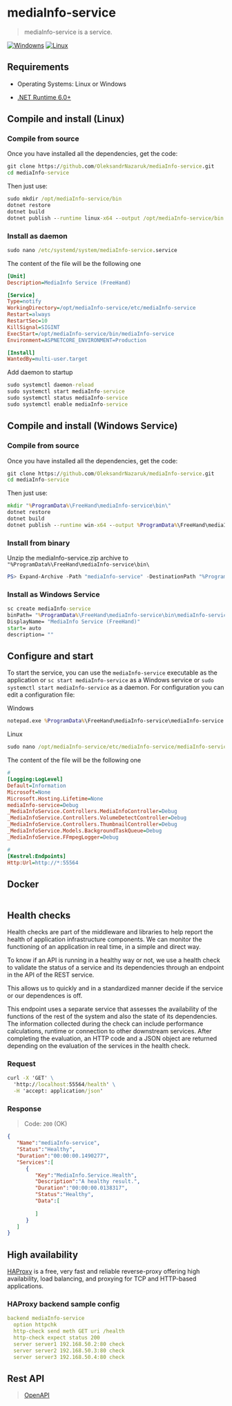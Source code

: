 # mediaInfo-service
> mediaInfo-service is a service.


[![Windowns](https://github.com/OleksandrNazaruk/mediaInfo-service/actions/workflows/build_win_ci.yml/badge.svg)](https://github.com/OleksandrNazaruk/mediaInfo-service/actions/workflows/build_win_ci.yml) [![Linux](https://github.com/OleksandrNazaruk/mediaInfo-service/actions/workflows/build_linux_ci.yml/badge.svg)](https://github.com/OleksandrNazaruk/mediaInfo-service/actions/workflows/build_linux_ci.yml)

## Requirements

* Operating Systems: Linux or Windows
 - [.NET Runtime 6.0+](https://dotnet.microsoft.com/en-us/download/dotnet/6.0) 

## Compile and install (Linux)

### Compile from source
Once you have installed all the dependencies, get the code:

```bat
git clone https://github.com/OleksandrNazaruk/mediaInfo-service.git
cd mediaInfo-service
```

Then just use:

```bat
sudo mkdir /opt/mediaInfo-service/bin
dotnet restore
dotnet build
dotnet publish --runtime linux-x64 --output /opt/mediaInfo-service/bin -p:PublishSingleFile=true -p:PublishTrimmed=true -p:PublishReadyToRun=true .\mediaInfo-service
```

### Install as daemon
   
```bat
sudo nano /etc/systemd/system/mediaInfo-service.service
```

The content of the file will be the following one

```ini
[Unit]
Description=MediaInfo Service (FreeHand)

[Service]
Type=notify
WorkingDirectory=/opt/mediaInfo-service/etc/mediaInfo-service
Restart=always
RestartSec=10
KillSignal=SIGINT
ExecStart=/opt/mediaInfo-service/bin/mediaInfo-service
Environment=ASPNETCORE_ENVIRONMENT=Production 

[Install]
WantedBy=multi-user.target
```

Add daemon to startup
```bat
sudo systemctl daemon-reload
sudo systemctl start mediaInfo-service
sudo systemctl status mediaInfo-service
sudo systemctl enable mediaInfo-service
```


## Compile and install (Windows Service)

### Compile from source
Once you have installed all the dependencies, get the code:

```bat
git clone https://github.com/OleksandrNazaruk/mediaInfo-service.git
cd mediaInfo-service
```

Then just use:

```bat
mkdir "%ProgramData%\FreeHand\mediaInfo-service\bin\"
dotnet restore
dotnet build
dotnet publish --runtime win-x64 --output %ProgramData%\FreeHand\mediaInfo-service\bin\ -p:PublishSingleFile=true -p:PublishTrimmed=true -p:PublishReadyToRun=true .\mediaInfo-service
```

### Install from binary
Unzip the mediaInfo-service.zip archive to `"%ProgramData%\FreeHand\mediaInfo-service\bin\`
  
```powershell
PS> Expand-Archive -Path "mediaInfo-service" -DestinationPath "%ProgramData%\FreeHand\mediaInfo-service\bin\"
```

### Install as Windows Service
   
```bat
sc create mediaInfo-service
binPath= "%ProgramData%\FreeHand\mediaInfo-service\bin\mediaInfo-service.exe" 
DisplayName= "MediaInfo Service (FreeHand)" 
start= auto
description= ""
```


## Configure and start
To start the service, you can use the `mediaInfo-service` executable as the application or `sc start mediaInfo-service` as a Windows service or `sudo systemctl start mediaInfo-service` as a daemon. For configuration you can edit a configuration file:

Windows
```bat
notepad.exe %ProgramData%\FreeHand\mediaInfo-service\mediaInfo-service.conf
```

Linux
```bat
sudo nano /opt/mediaInfo-service/etc/mediaInfo-service/mediaInfo-service.conf
```

The content of the file will be the following one
```ini
#
[Logging:LogLevel]
Default=Information
Microsoft=None
Microsoft.Hosting.Lifetime=None
mediaInfo-service=Debug
_MediaInfoService.Controllers.MediaInfoController=Debug
_MediaInfoService.Controllers.VolumeDetectController=Debug
_MediaInfoService.Controllers.ThumbnailController=Debug
_MediaInfoService.Models.BackgroundTaskQueue=Debug
_MediaInfoService.FFmpegLogger=Debug

#
[Kestrel:Endpoints]
Http:Url=http://*:55564
```

## Docker

```bat

```

## Health checks
Health checks are part of the middleware and libraries to help report the health of application infrastructure components. We can monitor the functioning of an application in real time, in a simple and direct way. 

To know if an API is running in a healthy way or not, we use a health check to validate the status of a service and its dependencies through an endpoint in the API of the REST service.

This allows us to quickly and in a standardized manner decide if the service or our dependences is off.

This endpoint uses a separate service that assesses the availability of the functions of the rest of the system and also the state of its dependencies.
The information collected during the check can include performance calculations, runtime or connection to other downstream services. After completing the evaluation, an HTTP code and a JSON object are returned depending on the evaluation of the services in the health check.


### Request
```bat
curl -X 'GET' \
  'http://localhost:55564/health' \
  -H 'accept: application/json'
```

### Response

> Code: `200` (OK)
```json
{
   "Name":"mediaInfo-service",
   "Status":"Healthy",
   "Duration":"00:00:00.1490277",
   "Services":[
      {
         "Key":"MediaInfo.Service.Health",
         "Description":"A healthy result.",
         "Duration":"00:00:00.0138317",
         "Status":"Healthy",
         "Data":[
            
         ]
      }
   ]
}
```

## High availability
[HAProxy](http://www.haproxy.org/) is a free, very fast and reliable reverse-proxy offering high availability, load balancing, and proxying for TCP and HTTP-based applications.

### HAProxy backend sample config
```yaml
backend mediaInfo-service
  option httpchk
  http-check send meth GET uri /health
  http-check expect status 200
  server server1 192.168.50.2:80 check
  server server2 192.168.50.3:80 check
  server server3 192.168.50.4:80 check
```
 
## Rest API
> [OpenAPI](http://localhost:55564/swagger/index.html)